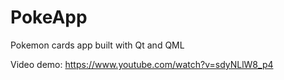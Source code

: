 # PokeApp
Pokemon cards app built with Qt and QML

Video demo:
https://www.youtube.com/watch?v=sdyNLlW8_p4

